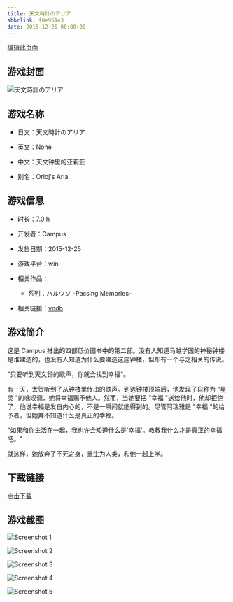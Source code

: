 ```yaml
---
title: 天文時計のアリア
abbrlink: f0e961e3
date: 2015-12-25 00:00:00
---
```

[编辑此页面](https://github.com/ACG-3/ADV3-source/blob/main/source/_posts/games/%E5%A4%A9%E6%96%87%E6%99%82%E8%A8%88%E3%81%AE%E3%82%A2%E3%83%AA%E3%82%A2.md)

## 游戏封面

![天文時計のアリア](https%3A//pan.timero.xyz/onedrive/img_lib_001/%E5%A4%A9%E6%96%87%E6%99%82%E8%A8%88%E3%81%AE%E3%82%A2%E3%83%AA%E3%82%A2_cover.avif)


## 游戏名称

- 日文：天文時計のアリア
- 英文：None
- 中文：天文钟里的亚莉亚

- 别名：Orloj's Aria


## 游戏信息

- 时长：7.0 h
- 开发者：Campus
- 发售日期：2015-12-25
- 游戏平台：win
- 相关作品：
   - 系列：ハルウソ -Passing Memories-

- 相关链接：[vndb](https://vndb.org/v18376)


## 游戏简介

这是 Campus 推出的四部低价图书中的第二部。没有人知道马越学园的神秘钟楼是谁建造的，也没有人知道为什么要建造这座钟楼，但却有一个与之相关的传说。

"只要听到天文钟的歌声，你就会找到幸福"。

有一天，太贺听到了从钟楼里传出的歌声。到达钟楼顶端后，他发现了自称为 "星灵 "的咏叹调，她将幸福赐予他人。然而，当她要把 "幸福 "送给他时，他却拒绝了，他说幸福是发自内心的，不是一瞬间就能得到的。尽管阿瑞雅是 "幸福 "的给予者，但她并不知道什么是真正的幸福。

"如果和你生活在一起，我也许会知道什么是'幸福'。教教我什么才是真正的幸福吧。"

就这样，她放弃了不死之身，重生为人类，和他一起上学。




## 下载链接

[点击下载](https://pan.timero.xyz/onedrive/adv_lib_001/%E5%A4%A9%E6%96%87%E6%99%82%E8%A8%88%E3%81%AE%E3%82%A2%E3%83%AA%E3%82%A2)


## 游戏截图


![Screenshot 1](https%3A//pan.timero.xyz/onedrive/img_lib_001/%E5%A4%A9%E6%96%87%E6%99%82%E8%A8%88%E3%81%AE%E3%82%A2%E3%83%AA%E3%82%A2_Screenshot_1.avif)

![Screenshot 2](https%3A//pan.timero.xyz/onedrive/img_lib_001/%E5%A4%A9%E6%96%87%E6%99%82%E8%A8%88%E3%81%AE%E3%82%A2%E3%83%AA%E3%82%A2_Screenshot_2.avif)

![Screenshot 3](https%3A//pan.timero.xyz/onedrive/img_lib_001/%E5%A4%A9%E6%96%87%E6%99%82%E8%A8%88%E3%81%AE%E3%82%A2%E3%83%AA%E3%82%A2_Screenshot_3.avif)

![Screenshot 4](https%3A//pan.timero.xyz/onedrive/img_lib_001/%E5%A4%A9%E6%96%87%E6%99%82%E8%A8%88%E3%81%AE%E3%82%A2%E3%83%AA%E3%82%A2_Screenshot_4.avif)

![Screenshot 5](https%3A//pan.timero.xyz/onedrive/img_lib_001/%E5%A4%A9%E6%96%87%E6%99%82%E8%A8%88%E3%81%AE%E3%82%A2%E3%83%AA%E3%82%A2_Screenshot_5.avif)

